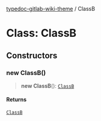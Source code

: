 [typedoc-gitlab-wiki-theme](../home) / ClassB

# Class: ClassB

## Constructors

### new ClassB()

> **new ClassB**(): [`ClassB`](./ClassB)

#### Returns

[`ClassB`](./ClassB)
